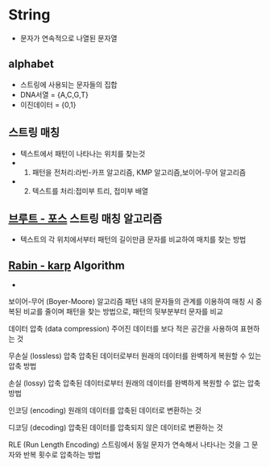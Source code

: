 # String
- 문자가 연속적으로 나열된 문자열
## alphabet
- 스트링에 사용되는 문자들의 집합
- DNA서열 = {A,C,G,T}
- 이진데이터 = {0,1}


## 스트링 매칭
- 텍스트에서 패턴이 나타나는 위치를 찾는것
- 1) 패턴을 전처리:라빈-카프 알고리즘, KMP 알고리즘,보이어-무어 알고리즘
- 2) 텍스트를 처리:접미부 트리, 접미부 배열

## [브루트 - 포스]() 스트링 매칭 알고리즘
- 텍스트의 각 위치에서부터 패턴의 길이만큼 문자를 비교하여 매치를 찾는 방법

## [Rabin - karp]() Algorithm
- 
보이어-무어 (Boyer-Moore) 알고리즘
패턴 내의 문자들의 관계를 이용하여 매칭 시 중복된 비교를 줄이며 패턴을 찾는 방법으로, 패턴의 뒷부분부터 문자를 비교

데이터 압축 (data compression)
주어진 데이터를 보다 적은 공간을 사용하여 표현하는 것

무손실 (lossless) 압축
압축된 데이터로부터 원래의 데이터를 완벽하게 복원할 수 있는 압축 방법

손실 (lossy) 압축
압축된 데이터로부터 원래의 데이터를 완벽하게 복원할 수 없는 압축 방법

인코딩 (encoding)
원래의 데이터를 압축된 데이터로 변환하는 것

디코딩 (decoding)
압축된 데이터를 압축되지 않은 데이터로 변환하는 것

RLE (Run Length Encoding)
스트링에서 동일 문자가 연속해서 나타나는 것을 그 문자와 반복 횟수로 압축하는 방법